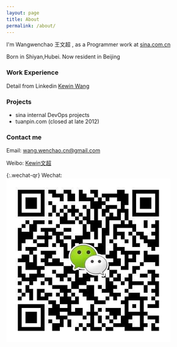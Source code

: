 ```yaml
---
layout: page
title: About
permalink: /about/
---
```


I'm Wangwenchao 王文超 , as a Programmer work at [sina.com.cn](http://sina.com.cn)

Born in Shiyan,Hubei. Now resident in Beijing


### Work Experience

Detail from Linkedin [ Kewin Wang ](https://www.linkedin.com/profile/view?id=108191127)

### Projects 
- sina internal DevOps projects
- tuanpin.com (closed at late 2012)

### Contact me

Email: [wang.wenchao.cn@gmail.com](mailto:wang.wenchao.cn@gmail.com)

Weibo: [Kewin文超](http://weibo.com/kewinwangcn)

{:.wechat-qr}
Wechat: ![wechat-qr](https://raw.githubusercontent.com/WangWenchao/wangwenchao.github.io/master/images/Wechat-QR.png)
